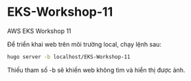 # EKS-Workshop-11
 AWS EKS Workshop 11 <br>

Để triển khai web trên môi trường local, chạy lệnh sau:

```bash
hugo server -b localhost/EKS-Workshop-11
```

Thiếu tham số -b sẽ khiến web không tìm và hiển thị được ảnh.
